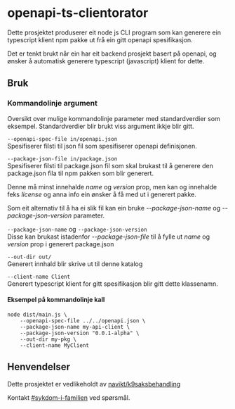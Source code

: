 openapi-ts-clientorator
=======================

Dette prosjektet produserer eit node js CLI program som kan generere ein typescript klient npm pakke ut frå ein gitt openapi spesifikasjon.

Det er tenkt brukt når ein har eit backend prosjekt basert på openapi, og ønsker å automatisk generere typescript (javascript) klient for dette.

## Bruk

### Kommandolinje argument
Oversikt over mulige kommandolinje parameter med standardverdier som eksempel. Standardverdier blir brukt viss argument ikkje blir gitt.

`--openapi-spec-file in/openapi.json` <br>
Spesifiserer filsti til json fil som spesifiserer openapi definisjonen.

`--package-json-file in/package.json`<br>
Spesifiserer filsti til package.json fil som skal brukast til å generere den package.json fila til npm pakken som blir generert.

Denne må minst innehalde _name_ og _version_ prop, men kan og innehalde feks _license_ og anna info ein ønsker å få med ut i generert pakke. 

Som eit alternativ til å ha ei slik fil kan ein bruke _--package-json-name_ og _--package-json-version_ parameter.

`--package-json-name` og `--package-json-version`<br>
Disse kan brukast istadenfor _--package-json-file_ til å fylle ut _name_ og _version_ prop i generert package.json

`--out-dir out/`<br>
Generert innhald blir skrive ut til denne katalog

`--client-name Client`<br>
Generert typescript klient for gitt spesifikasjon blir gitt dette klassenamn.

#### Eksempel på kommandolinje kall
```
node dist/main.js \
    --openapi-spec-file ../../openapi.json \
    --package-json-name my-api-client \
    --package-json-version "0.0.1-alpha" \
    --out-dir my-pkg \
    --client-name MyClient
```

## Henvendelser
Dette prosjektet er vedlikeholdt av [navikt/k9saksbehandling](CODEOWNERS) 

Kontakt [#sykdom-i-familien](https://nav-it.slack.com/archives/CNGKVQVJ9) ved spørsmål.